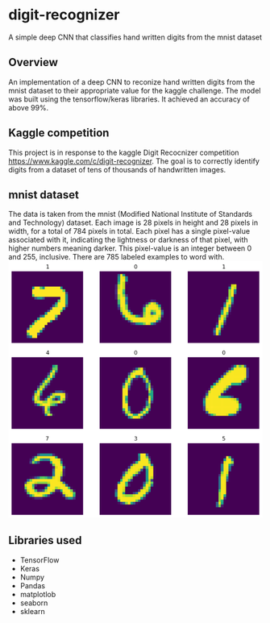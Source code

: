 # digit-recognizer
A simple deep CNN that classifies hand written digits from the mnist dataset

## Overview
An implementation of a deep CNN to reconize hand written digits from the mnist dataset to their appropriate value
for the kaggle challenge.
The model was built using the tensorflow/keras libraries.
It achieved an accuracy of above 99%.

## Kaggle competition
This project is in response to the kaggle Digit Recocnizer competition https://www.kaggle.com/c/digit-recognizer.
The goal is to correctly identify digits from a dataset of tens of thousands of handwritten images.

## mnist dataset
The data is taken from the mnist (Modified National Institute of Standards and Technology) dataset.
Each image is 28 pixels in height and 28 pixels in width, for a total of 784 pixels in total. Each pixel has a single pixel-value associated with it, indicating the lightness or darkness of that pixel, with higher numbers meaning darker. This pixel-value is an integer between 0 and 255, inclusive. There are 785 labeled examples to word with.<br/>
![mnist dataset](https://github.com/rakrkracker/digit-recognizer/blob/master/images/mnist_ex.png)

## Libraries used
* TensorFlow
* Keras
* Numpy
* Pandas
* matplotlob
* seaborn
* sklearn

